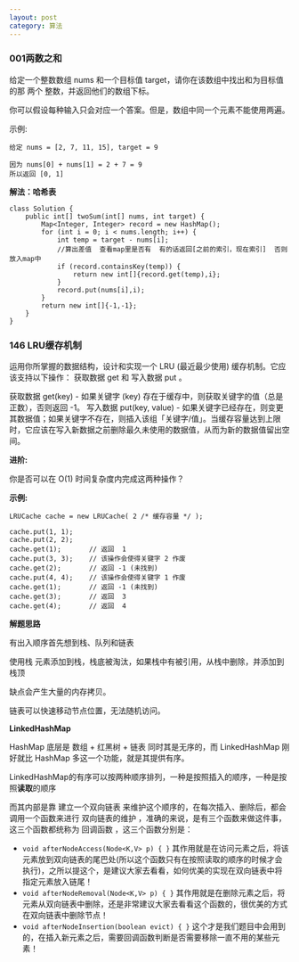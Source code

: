 ```yaml
---
layout: post
category: 算法
---
```

### 001两数之和

给定一个整数数组 nums 和一个目标值 target，请你在该数组中找出和为目标值的那 两个 整数，并返回他们的数组下标。

你可以假设每种输入只会对应一个答案。但是，数组中同一个元素不能使用两遍。

示例:

```
给定 nums = [2, 7, 11, 15], target = 9

因为 nums[0] + nums[1] = 2 + 7 = 9
所以返回 [0, 1]
```

**解法：哈希表**

```
class Solution {
    public int[] twoSum(int[] nums, int target) {
        Map<Integer, Integer> record = new HashMap();
        for (int i = 0; i < nums.length; i++) {
            int temp = target - nums[i];
            //算出差值  查看map里是否有  有的话返回[之前的索引，现在索引]  否则放入map中
            if (record.containsKey(temp)) {
                return new int[]{record.get(temp),i};
            }
            record.put(nums[i],i);
        }
        return new int[]{-1,-1};
    }
}
```

### 146 LRU缓存机制

运用你所掌握的数据结构，设计和实现一个  LRU (最近最少使用) 缓存机制。它应该支持以下操作： 获取数据 get 和 写入数据 put 。

获取数据 get(key) - 如果关键字 (key) 存在于缓存中，则获取关键字的值（总是正数），否则返回 -1。
写入数据 put(key, value) - 如果关键字已经存在，则变更其数据值；如果关键字不存在，则插入该组「关键字/值」。当缓存容量达到上限时，它应该在写入新数据之前删除最久未使用的数据值，从而为新的数据值留出空间。

**进阶:**

你是否可以在 O(1) 时间复杂度内完成这两种操作？

**示例:**

```
LRUCache cache = new LRUCache( 2 /* 缓存容量 */ );

cache.put(1, 1);
cache.put(2, 2);
cache.get(1);       // 返回  1
cache.put(3, 3);    // 该操作会使得关键字 2 作废
cache.get(2);       // 返回 -1 (未找到)
cache.put(4, 4);    // 该操作会使得关键字 1 作废
cache.get(1);       // 返回 -1 (未找到)
cache.get(3);       // 返回  3
cache.get(4);       // 返回  4
```

**解题思路**

有出入顺序首先想到栈、队列和链表

使用栈    元素添加到栈，栈底被淘汰，如果栈中有被引用，从栈中删除，并添加到栈顶

缺点会产生大量的内存拷贝。

链表可以快速移动节点位置，无法随机访问。

**LinkedHashMap**

HashMap 底层是 数组 + 红黑树 + 链表   同时其是无序的，而 LinkedHashMap 刚好就比 HashMap 多这一个功能，就是其提供有序。

LinkedHashMap的有序可以按两种顺序排列，一种是按照插入的顺序，一种是按照**读取**的顺序

而其内部是靠 建立一个双向链表 来维护这个顺序的，在每次插入、删除后，都会调用一个函数来进行 双向链表的维护 ，准确的来说，是有三个函数来做这件事，这三个函数都统称为 回调函数 ，这三个函数分别是：

- `void afterNodeAccess(Node<K,V> p) { }`
  其作用就是在访问元素之后，将该元素放到双向链表的尾巴处(所以这个函数只有在按照读取的顺序的时候才会执行)，之所以提这个，是建议大家去看看，如何优美的实现在双向链表中将指定元素放入链尾！
- `void afterNodeRemoval(Node<K,V> p) { }`
  其作用就是在删除元素之后，将元素从双向链表中删除，还是非常建议大家去看看这个函数的，很优美的方式在双向链表中删除节点！
- `void afterNodeInsertion(boolean evict) { }`
  这个才是我们题目中会用到的，在插入新元素之后，需要回调函数判断是否需要移除一直不用的某些元素！